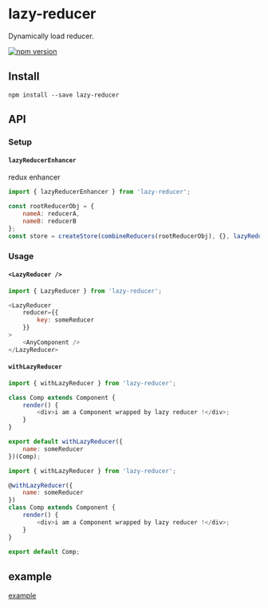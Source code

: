 # lazy-reducer
Dynamically load reducer.

[![npm version](https://img.shields.io/npm/v/lazy-reducer.svg?style=flat-square)](https://www.npmjs.com/package/lazy-reducer)

## Install
```
npm install --save lazy-reducer
```
## API

### Setup
#### `lazyReducerEnhancer`
redux enhancer
```javascript
import { lazyReducerEnhancer } from 'lazy-reducer';

const rootReducerObj = {
    nameA: reducerA,
    nameB: reducerB
};
const store = createStore(combineReducers(rootReducerObj), {}, lazyReducerEnhancer(rootReducerObj));
```

### Usage
#### `<LazyReducer />`
```javascript
import { LazyReducer } from 'lazy-reducer';

<LazyReducer
    reducer={{
        key: someReducer
    }}
>
    <AnyComponent />
</LazyReducer>
```

#### `withLazyReducer`
```javascript
import { withLazyReducer } from 'lazy-reducer';

class Comp extends Component {
    render() {
        <div>i am a Component wrapped by lazy reducer !</div>;
    }
}

export default withLazyReducer({
    name: someReducer
})(Comp);
```

```javascript
import { withLazyReducer } from 'lazy-reducer';

@withLazyReducer({
    name: someReducer
})
class Comp extends Component {
    render() {
        <div>i am a Component wrapped by lazy reducer !</div>;
    }
}

export default Comp;
```



## example
[example](./example)
